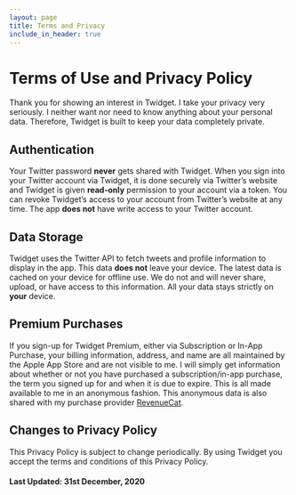 ```yaml
---
layout: page
title: Terms and Privacy
include_in_header: true
---
```


# Terms of Use and Privacy Policy
Thank you for showing an interest in Twidget. I take your privacy very seriously. I neither want nor need to know anything about your personal data. Therefore, Twidget is built to keep your data completely private.

## Authentication
Your Twitter password **never** gets shared with Twidget. When you sign into your Twitter account via Twidget, it is done securely via Twitter’s website and Twidget is given **read-only** permission to your account via a token. You can revoke Twidget’s access to your account from Twitter’s website at any time. The app **does not** have write access to your Twitter account.

## Data Storage
Twidget uses the Twitter API to fetch tweets and profile information to display in the app. This data **does not** leave your device. The latest data is cached on your device for offline use. We do not and will never share, upload, or have access to this information. All your data stays strictly on **your** device.

## Premium Purchases
If you sign-up for Twidget Premium, either via Subscription or In-App Purchase, your billing information, address, and name are all maintained by the Apple App Store and are not visible to me. I will simply get information about whether or not you have purchased a subscription/in-app purchase, the term you signed up for and when it is due to expire. This is all made available to me in an anonymous fashion. This anonymous data is also shared with my purchase provider [RevenueCat](https://www.revenuecat.com/dpa).

## Changes to Privacy Policy
This Privacy Policy is subject to change periodically. By using Twidget you accept the terms and conditions of this Privacy Policy.

#### Last Updated: 31st December, 2020
